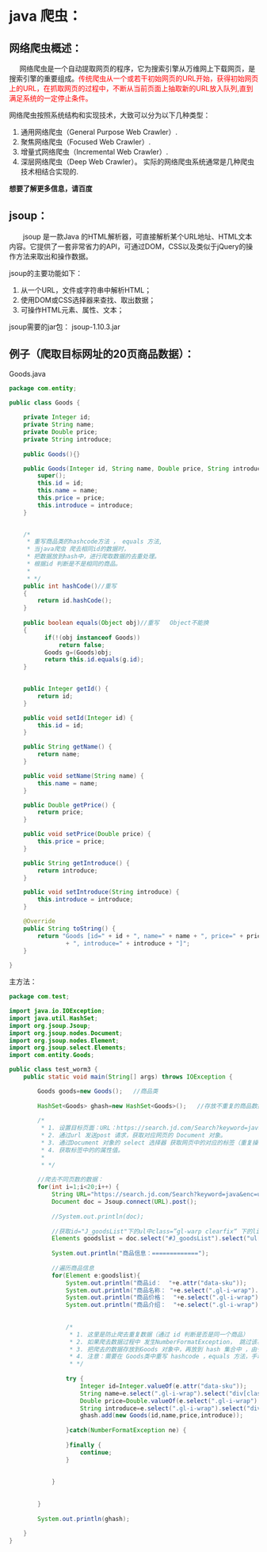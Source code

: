 # java 爬虫：
## 网络爬虫概述：

&emsp;&ensp;网络爬虫是一个自动提取网页的程序，它为搜索引擎从万维网上下载网页，是搜索引擎的重要组成。<font color="red">传统爬虫从一个或若干初始网页的URL开始，获得初始网页上的URL，在抓取网页的过程中，不断从当前页面上抽取新的URL放入队列,直到满足系统的一定停止条件。</font>

网络爬虫按照系统结构和实现技术，大致可以分为以下几种类型：
1. 通用网络爬虫（General Purpose Web Crawler）.
2. 聚焦网络爬虫（Focused Web Crawler）.
3. 增量式网络爬虫（Incremental Web Crawler）.
4. 深层网络爬虫（Deep Web Crawler）。
实际的网络爬虫系统通常是几种爬虫技术相结合实现的.

**想要了解更多信息，请百度**

## jsoup：

&emsp;&emsp;jsoup 是一款Java 的HTML解析器，可直接解析某个URL地址、HTML文本内容。它提供了一套非常省力的API，可通过DOM，CSS以及类似于jQuery的操作方法来取出和操作数据。

jsoup的主要功能如下：
1. 从一个URL，文件或字符串中解析HTML；
2. 使用DOM或CSS选择器来查找、取出数据；
3. 可操作HTML元素、属性、文本；

jsoup需要的jar包： jsoup-1.10.3.jar


## 例子（爬取目标网址的20页商品数据）：

Goods.java
```java
package com.entity;

public class Goods {
	
	private Integer id;
	private String name;
	private Double price;
	private String introduce;
	
	public Goods(){}

	public Goods(Integer id, String name, Double price, String introduce) {
		super();
		this.id = id;
		this.name = name;
		this.price = price;
		this.introduce = introduce;
	}

		
	/*
	 * 重写商品类的hashcode方法 ， equals 方法,
	 * 当java爬虫 爬去相同id的数据时，
	 * 把数据放到hash中，进行爬取数据的去重处理。
	 * 根据id 判断是不是相同的商品。
	 * 
	 * */
	public int hashCode()//重写    
    {  
        return id.hashCode();  
    }  
   
	public boolean equals(Object obj)//重写   Object不能换  
    {  
          if(!(obj instanceof Goods))  
              return false;  
          Goods g=(Goods)obj;  
          return this.id.equals(g.id);  
    }  
	

	public Integer getId() {
		return id;
	}

	public void setId(Integer id) {
		this.id = id;
	}

	public String getName() {
		return name;
	}

	public void setName(String name) {
		this.name = name;
	}

	public Double getPrice() {
		return price;
	}

	public void setPrice(Double price) {
		this.price = price;
	}

	public String getIntroduce() {
		return introduce;
	}

	public void setIntroduce(String introduce) {
		this.introduce = introduce;
	}

	@Override
	public String toString() {
		return "Goods [id=" + id + ", name=" + name + ", price=" + price
				+ ", introduce=" + introduce + "]";
	}
	
}

```

主方法：
```java
package com.test;

import java.io.IOException;
import java.util.HashSet;
import org.jsoup.Jsoup;
import org.jsoup.nodes.Document;
import org.jsoup.nodes.Element;
import org.jsoup.select.Elements;
import com.entity.Goods;

public class test_worm3 {
	public static void main(String[] args) throws IOException {

		Goods goods=new Goods();   //商品类
		
		HashSet<Goods> ghash=new HashSet<Goods>();   //存放不重复的商品数据
		
		/*
		 * 1. 设置目标页面：URL：https://search.jd.com/Search?keyword=java&enc=utf-8&wq=java&page= 1 ~ 20 。
		 * 2. 通过url 发送post 请求，获取对应网页的 Document 对象。
		 * 3. 通过Document 对象的 select 选择器 获取网页中的对应的标签（重复操作）。
		 * 4. 获取标签中的的属性值。
		 * 
		 * */
		
		//爬去不同页数的数据：
		for(int i=1;i<20;i++) {
			String URL="https://search.jd.com/Search?keyword=java&enc=utf-8&wq=java&page="+i;
			Document doc = Jsoup.connect(URL).post();
		
			//System.out.println(doc);
			
			//获取id="J_goodsList"下的ul中class=”gl-warp clearfix“ 下的li 中的class=”gl-item“的一些元素对象
			Elements goodslist = doc.select("#J_goodsList").select("ul[class=gl-warp clearfix]").select("li[class=gl-item]");
			
			System.out.println("商品信息：=============");
		
			//遍历商品信息
			for(Element e:goodslist){
				System.out.println("商品id：  "+e.attr("data-sku"));
				System.out.println("商品名称： "+e.select(".gl-i-wrap").select("div[class=p-name p-name-type-2]").select("a em").text());
				System.out.println("商品价格：  "+e.select(".gl-i-wrap").select("div[class=p-price]").select("i").text());
				System.out.println("商品介绍：  "+e.select(".gl-i-wrap").select("div[class=p-name p-name-type-2]").select("a i").text());
				
			
				/*
				 * 1. 这里是防止爬去重复数据（通过 id 判断是否是同一个商品）
				 * 2. 如果爬去数据过程中 发生NumberFormatException， 跳过该次循环（不爬取该数据）
				 * 3. 把爬去的数据存放到Goods 对象中，再放到 hash 集合中 ，由于hash 集合 不能存放重复数据，根据这个原理，实现去掉重复数据的操作。
				 * 4. 注意：需要在 Goods类中重写 hashcode ，equals 方法，手动设置hash集合的判断重复数据的条件。
				 * */
				
				try {
					Integer id=Integer.valueOf(e.attr("data-sku"));
					String name=e.select(".gl-i-wrap").select("div[class=p-name p-name-type-2]").select("a em").text();
					Double price=Double.valueOf(e.select(".gl-i-wrap").select("div[class=p-price]").select("i").text());
					String introduce=e.select(".gl-i-wrap").select("div[class=p-name p-name-type-2]").select("a i").text();
					ghash.add(new Goods(id,name,price,introduce));
					
				}catch(NumberFormatException ne) {
					
				}finally {
					continue;
				}
			
			
			}
			
			
		}
		
		System.out.println(ghash);
		
	}
}

```